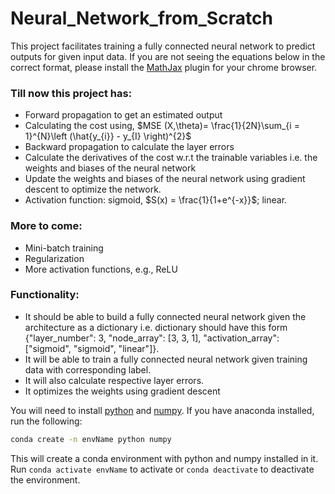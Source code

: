 # Neural_Network_from_Scratch
This project facilitates training a fully connected neural network to predict outputs for given input data. If you are not seeing the equations below in the correct format, please install the [MathJax](https://chrome.google.com/webstore/detail/mathjax-plugin-for-github/ioemnmodlmafdkllaclgeombjnmnbima?hl=en) plugin for your chrome browser.

### Till now this project has:

  - Forward propagation to get an estimated output
  - Calculating the cost using, $MSE (X,\theta)= \frac{1}{2N}\sum_{i = 1}^{N}\left (\hat{y_{i}} - y_{I} \right)^{2}$
  - Backward propagation to calculate the layer errors
  - Calculate the derivatives of the cost w.r.t the trainable variables i.e. the weights and biases of the neural network
  - Update the weights and biases of the neural network using gradient descent to optimize the network.
  - Activation function: sigmoid, $S(x) = \frac{1}{1+e^{-x}}$; linear.

### More to come:

  - Mini-batch training
  - Regularization
  - More activation functions, e.g., ReLU
  
### Functionality:
  - It should be able to build a fully connected neural network given the architecture as a dictionary i.e. dictionary should have this form {"layer_number": 3, "node_array": [3, 3, 1], "activation_array": ["sigmoid", "sigmoid", "linear"]}.
  - It will be able to train a fully connected neural network given training data with corresponding label.
  - It will also calculate respective layer errors.
  - It optimizes the weights using gradient descent

You will need to install [python](https://www.python.org) and [numpy](https://numpy.org). If you have anaconda installed, run the following:
```bash
conda create -n envName python numpy
```
This will create a conda environment with python and numpy installed in it. Run `conda activate envName` to activate or `conda deactivate` to deactivate the environment.